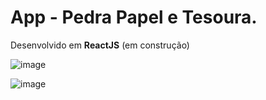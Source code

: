 # App - Pedra Papel e Tesoura.

<p>Desenvolvido em <strong>ReactJS</strong> (em construção)</p>

![image](https://user-images.githubusercontent.com/85578784/136302840-00bb567e-11ff-4b1b-8086-aebc5814a0bb.png)

![image](https://user-images.githubusercontent.com/85578784/136302851-be2fe4c5-c3e7-4ae3-a0ff-032fd16997dc.png)
